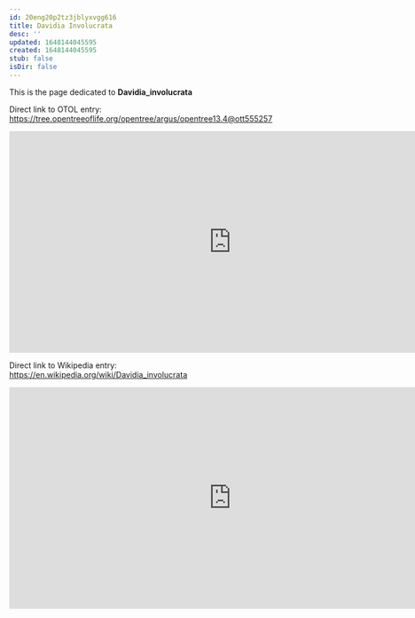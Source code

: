 ```yaml
---
id: 20eng20p2tz3jblyxvgg616
title: Davidia Involucrata
desc: ''
updated: 1648144045595
created: 1648144045595
stub: false
isDir: false
---
```

This is the page dedicated to **Davidia_involucrata**


Direct link to OTOL entry: https://tree.opentreeoflife.org/opentree/argus/opentree13.4@ott555257



<html>
    <body>
    <iframe src="https://tree.opentreeoflife.org/opentree/argus/opentree13.4@ott555257"
    width="800" height="400" frameborder="0" allowfullscreen> </iframe>
    </body>
</html>
    


Direct link to Wikipedia entry: https://en.wikipedia.org/wiki/Davidia_involucrata



<html>
    <body>
    <iframe src="https://en.wikipedia.org/wiki/Davidia_involucrata"
    width="800" height="400" frameborder="0" allowfullscreen> </iframe>
    </body>
</html>
    
